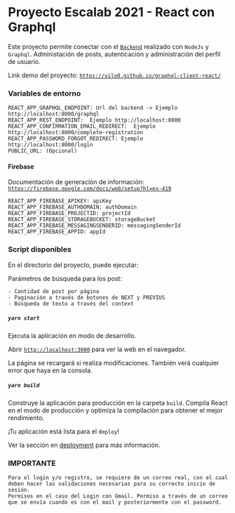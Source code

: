 # Proyecto Escalab 2021 - React con Graphql

Este proyecto permite conectar con el  <a href="https://github.com/Vilo0/graphql-server-node">`Backend`</a> realizado con `NodeJs` y `Graphql`. Administación de posts, autenticación y administración del perfil de usuario.

Link demo del proyecto: <a href="https://vilo0.github.io/graphql-client-react/">`https://vilo0.github.io/graphql-client-react/`</a>

### Variables de entorno

```
REACT_APP_GRAPHQL_ENDPOINT: Url del backend -> Ejemplo http://localhost:8000/graphql
REACT_APP_REST_ENDPOINT:  Ejemplo http://localhost:8000
REACT_APP_CONFIRMATION_EMAIL_REDIRECT:  Ejemplo http://localhost:8000/complete-registration
REACT_APP_PASSWORD_FORGOT_REDIRECT: Ejemplo http://localhost:8000/login
PUBLIC_URL: (Opcional) 
```

#### Firebase

Documentación de generación de información: <a href="https://firebase.google.com/docs/web/setup?hl=es-419">`https://firebase.google.com/docs/web/setup?hl=es-419`</a>


```
REACT_APP_FIREBASE_APIKEY: apiKey
REACT_APP_FIREBASE_AUTHDOMAIN: authDomain
REACT_APP_FIREBASE_PROJECTID: projectId
REACT_APP_FIREBASE_STORAGEBUCKET: storageBucket
REACT_APP_FIREBASE_MESSAGINGSENDERID: messagingSenderId
REACT_APP_FIREBASE_APPID: appId
```

### Script disponibles

En el directorio del proyecto, puede ejecutar:

Parámetros de búsqueda para los post:

```
- Cantidad de post por página
- Paginación a través de botones de NEXT y PREVIUS
- Búsqueda de texto a través del context
```

##### `yarn start`

Ejecuta la aplicación en modo de desarrollo.

Abrir <a href="http://localhost:3000">`http://localhost:3000`</a> para ver la web en el navegador.

La página se recargará si realiza modificaciones.
También verá cualquier error que haya en la consola.

##### `yarn build`

Construye la aplicación para producción en la carpeta `build`.
Compila React en el modo de producción y optimiza la compilación para obtener el mejor rendimiento.

¡Tu aplicación está lista para el `deploy`!

Ver la sección en [deployment](https://facebook.github.io/create-react-app/docs/deployment) para más información.


### IMPORTANTE

```
Para el login y/o registro, se requiere de un correo real, con el cual deben hacer las validaciones necesarias para su correcto inicio de sesión.
Permisos en el caso del Login con Gmail. Permiso a través de un correo que se envía cuando es con el mail y posteriormente con el password.
```
